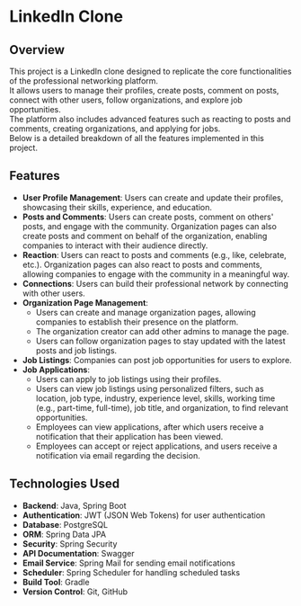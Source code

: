 # LinkedIn Clone

## Overview

This project is a LinkedIn clone designed to replicate the core functionalities of the professional networking
platform.  
It allows users to manage their profiles, create posts, comment on posts, connect with other users, follow
organizations, and explore job opportunities.  
The platform also includes advanced features such as reacting to posts and comments, creating organizations, and
applying for jobs.  
Below is a detailed breakdown of all the features implemented in this project.

## Features

- **User Profile Management**: Users can create and update their profiles, showcasing their skills, experience, and
  education.
- **Posts and Comments**: Users can create posts, comment on others' posts, and engage with the community. Organization pages can also create posts and comment on behalf of the organization, enabling companies to interact with their audience directly.
- **Reaction**: Users can react to posts and comments (e.g., like, celebrate, etc.). Organization pages can also react to posts and comments, allowing companies to engage with the community in a meaningful way.
- **Connections**: Users can build their professional network by connecting with other users.
- **Organization Page Management**:
    - Users can create and manage organization pages, allowing companies to establish their presence on the platform.
    - The organization creator can add other admins to manage the page.
    - Users can follow organization pages to stay updated with the latest posts and job listings.
- **Job Listings**: Companies can post job opportunities for users to explore.
- **Job Applications**:
    - Users can apply to job listings using their profiles.
    - Users can view job listings using personalized filters, such as location, job type, industry, experience level,
      skills, working time (e.g., part-time, full-time), job title, and organization, to find relevant opportunities.
    - Employees can view applications, after which users receive a notification that their application has been viewed.
    - Employees can accept or reject applications, and users receive a notification via email regarding the decision.

## Technologies Used

- **Backend**: Java, Spring Boot
- **Authentication**: JWT (JSON Web Tokens) for user authentication
- **Database**: PostgreSQL
- **ORM**: Spring Data JPA
- **Security**: Spring Security
- **API Documentation**: Swagger
- **Email Service**: Spring Mail for sending email notifications
- **Scheduler**: Spring Scheduler for handling scheduled tasks
- **Build Tool**: Gradle
- **Version Control**: Git, GitHub



